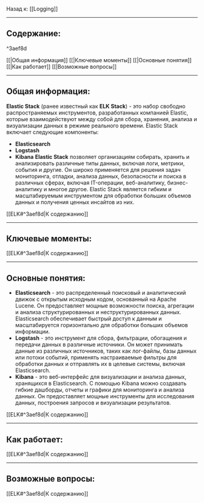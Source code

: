 Назад к: [[Logging]]

---
## Содержание:

^3aef8d

[[|Общая информация]]
[[|Ключевые моменты]]
[[|Основные понятия]]
[[|Как работает]]
[[|Возможные вопросы]]

---
## Общая информация:
**Elastic Stack** (ранее известный как **ELK Stack**) - это набор свободно распространяемых инструментов, разработанных компанией Elastic, которые взаимодействуют между собой для сбора, хранения, анализа и визуализации данных в режиме реального времени. Elastic Stack включает следующие компоненты:
- **Elasticsearch**
- **Logstash**
- **Kibana**
**Elastic Stack** позволяет организациям собирать, хранить и анализировать различные типы данных, включая логи, метрики, события и другие. Он широко применяется для решения задач мониторинга, отладки, анализа данных, безопасности и поиска в различных сферах, включая IT-операции, веб-аналитику, бизнес-аналитику и многое другое. Elastic Stack является гибким и масштабируемым инструментом для обработки больших объемов данных и получения ценных инсайтов из них.

[[ELK#^3aef8d|К содержанию]]

---
## Ключевые моменты:


[[ELK#^3aef8d|К содержанию]]

---
## Основные понятия:
- **Elasticsearch** - это распределенный поисковый и аналитический движок с открытым исходным кодом, основанный на Apache Lucene. Он предоставляет мощные возможности поиска, агрегации и анализа структурированных и неструктурированных данных. Elasticsearch обеспечивает быстрый доступ к данным и масштабируется горизонтально для обработки больших объемов информации.
- **Logstash** - это инструмент для сбора, фильтрации, обогащения и передачи данных в различные источники. Он может принимать данные из различных источников, таких как лог-файлы, базы данных или потоки событий, применять настраиваемые фильтры для обработки данных и отправлять их в целевые системы, включая Elasticsearch.
- **Kibana** - это веб-интерфейс для визуализации и анализа данных, хранящихся в Elasticsearch. С помощью Kibana можно создавать гибкие дашборды, отчеты и графики для мониторинга и анализа данных. Он предоставляет мощные инструменты для исследования данных, построения запросов и визуализации результатов.

[[ELK#^3aef8d|К содержанию]]

---
## Как работает:


[[ELK#^3aef8d|К содержанию]]

---
## Возможные вопросы:

[[ELK#^3aef8d|К содержанию]]

